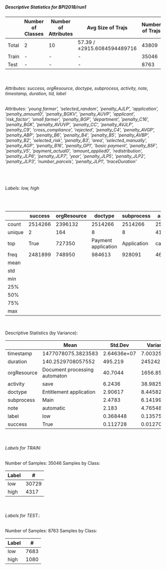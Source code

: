 ##### Descriptive Statistics for BPI2018/run1


|       |   Number of Classes |   Number of Attributes |           Avg Size of Trajs |   Number of Trajs | Hold-out   |   Number of Points |   Longest Size |   Shortest Size |
|-------|---------------------|------------------------|-----------------------------|-------------------|------------|--------------------|----------------|-----------------|
| Total | 2                   | 10                     | 57.39 / ±2915.6084594489716 | 43809             | 100%       |            2514266 |           2973 |              31 |
| Train | -                   | -                      | -                           | 35046             | 80.00%     |            2012525 |           2973 |              24 |
| Test  | -                   | -                      | -                           | 8763              | 20.00%     |             501741 |            907 |              31 |

&nbsp;

###### Attributes: success, orgResource, doctype, subprocess, activity, note, timestamp, duration, tid, label

###### Attributes: 'young farmer',  'selected_random',  'penalty_AJLP',  'application',  'penalty_amount0',  'penalty_BGKV',  'penalty_AUVP',  'applicant',  'risk_factor',  'small farmer',  'penalty_BGP', 'department',  'penalty_C16',  'penalty_BGK',  'penalty_AVUVP',  'penalty_CC',  'penalty_AVJLP',  'penalty_C9',  'cross_compliance',  'rejected',  'penalty_C4',  'penalty_AVGP',  'penalty_ABP',  'penalty_B6',  'penalty_B4',  'penalty_B5',  'penalty_AVBP',  'penalty_B2',  'selected_risk',  'penalty_B3',  'area',  'selected_manually',  'penalty_AGP',  'penalty_B16',  'penalty_GP1',  'basic payment',  'penalty_B5F',  'penalty_V5',  'payment_actual0',  'amount_applied0',  'redistribution',  'penalty_JLP6',  'penalty_JLP7',  'year',  'penalty_JLP5',  'penalty_JLP2',  'penalty_JLP3',  'number_parcels',  'penalty_JLP1',  'traceDuration'

&nbsp;

###### Labels: low, high

&nbsp;

|        | success   | orgResource   | doctype             | subprocess   | activity   | note      | timestamp          | duration           | label   |
|--------|-----------|---------------|---------------------|--------------|------------|-----------|--------------------|--------------------|---------|
| count  | 2514266   | 2396132       | 2514266             | 2514266      | 2514266    | 1275309   | 2514266.0          | 2514266.0          | 2514266 |
| unique | 2         | 164           | 8                   | 8            | 41         | 136       |                    |                    | 2       |
| top    | True      | 727350        | Payment application | Application  | calculate  | automatic |                    |                    | low     |
| freq   | 2481899   | 748950        | 984613              | 928091       | 466141     | 1002487   |                    |                    | 2106963 |
| mean   |           |               |                     |              |            |           | 1477078075.3823583 | 140.2529708057552  |         |
| std    |           |               |                     |              |            |           | 26463649.083913155 | 495.21922950163423 |         |
| min    |           |               |                     |              |            |           | 1399154400.0       | 0.0                |         |
| 25%    |           |               |                     |              |            |           | 1449164093.0085    | 0.0005127777777777 |         |
| 50%    |           |               |                     |              |            |           | 1479392858.0195    | 0.0230555555555555 |         |
| 75%    |           |               |                     |              |            |           | 1502112842.5509999 | 75.82537840277777  |         |
| max    |           |               |                     |              |            |           | 1516363382.0       | 16828.057781944444 |         |

&nbsp;

Descriptive Statistics (by Variance): 


|             | Mean                          |       Std.Dev |         Variance |
|-------------|-------------------------------|---------------|------------------|
| timestamp   | 1477078075.3823583            |   2.64636e+07 |      7.00325e+14 |
| duration    | 140.2529708057552             | 495.219       | 245242           |
| orgResource | Document processing automaton |  40.7044      |   1656.85        |
| activity    | save                          |   6.2436      |     38.9825      |
| doctype     | Entitlement application       |   2.90617     |      8.44582     |
| subprocess  | Main                          |   2.4783      |      6.14199     |
| note        | automatic                     |   2.183       |      4.76548     |
| label       | low                           |   0.368448    |      0.135754    |
| success     | True                          |   0.112728    |      0.0127076   |

&nbsp;

###### Labels for TRAIN:


Number of Samples: 35046
Samples by Class:

| Label   |     # |
|---------|-------|
| low     | 30729 |
| high    |  4317 |

&nbsp;

###### Labels for TEST.:


Number of Samples: 8763
Samples by Class:

| Label   |    # |
|---------|------|
| low     | 7683 |
| high    | 1080 |